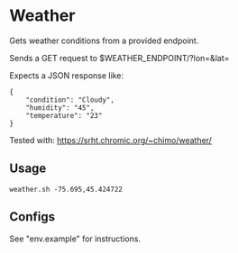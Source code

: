 # Weather

Gets weather conditions from a provided endpoint.

Sends a GET request to $WEATHER_ENDPOINT/?lon=<longitute>&lat=<latitude>

Expects a JSON response like:

```
{
    "condition": "Cloudy",
    "humidity": "45",
    "temperature": "23"
}
```

Tested with: https://srht.chromic.org/~chimo/weather/

## Usage

`weather.sh -75.695,45.424722`

## Configs

See "env.example" for instructions.

